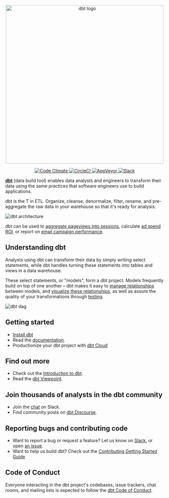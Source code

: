 <p align="center">
  <img src="https://raw.githubusercontent.com/fishtown-analytics/dbt/6c6649f9129d5d108aa3b0526f634cd8f3a9d1ed/etc/dbt-logo-full.svg" alt="dbt logo" width="500"/>
</p>
<p align="center">
  <a href="https://codeclimate.com/github/fishtown-analytics/dbt">
    <img src="https://codeclimate.com/github/fishtown-analytics/dbt/badges/gpa.svg" alt="Code Climate"/>
  </a>
  <a href="https://circleci.com/gh/fishtown-analytics/dbt/tree/master">
    <img src="https://circleci.com/gh/fishtown-analytics/dbt/tree/master.svg?style=svg"  alt="CircleCI" />
  </a>
  <a href="https://ci.appveyor.com/project/DrewBanin/dbt/branch/development">
    <img src="https://ci.appveyor.com/api/projects/status/v01rwd3q91jnwp9m/branch/development?svg=true" alt="AppVeyor" />
  </a>
  <a href="https://community.getdbt.com">
    <img src="https://community.getdbt.com/badge.svg" alt="Slack" />
  </a>
</p>

**[dbt](https://www.getdbt.com/)** (data build tool) enables data analysts and engineers to transform their data using the same practices that software engineers use to build applications.

dbt is the T in ETL. Organize, cleanse, denormalize, filter, rename, and pre-aggregate the raw data in your warehouse so that it's ready for analysis.

![dbt architecture](https://raw.githubusercontent.com/fishtown-analytics/dbt/6c6649f9129d5d108aa3b0526f634cd8f3a9d1ed/etc/dbt-arch.png)

dbt can be used to [aggregate pageviews into sessions](https://github.com/fishtown-analytics/snowplow), calculate [ad spend ROI](https://github.com/fishtown-analytics/facebook-ads), or report on [email campaign performance](https://github.com/fishtown-analytics/mailchimp).

## Understanding dbt

Analysts using dbt can transform their data by simply writing select statements, while dbt handles turning these statements into tables and views in a data warehouse.

These select statements, or "models", form a dbt project. Models frequently build on top of one another – dbt makes it easy to [manage relationships](https://docs.getdbt.com/docs/ref) between models, and [visualize these relationships](https://docs.getdbt.com/docs/documentation), as well as assure the quality of your transformations through [testing](https://docs.getdbt.com/docs/testing).

![dbt dag](https://raw.githubusercontent.com/fishtown-analytics/dbt/6c6649f9129d5d108aa3b0526f634cd8f3a9d1ed/etc/dbt-dag.png)

## Getting started

-   [Install dbt](https://docs.getdbt.com/docs/installation)
-   Read the [documentation](https://docs.getdbt.com/).
-   Productionize your dbt project with [dbt Cloud](https://www.getdbt.com)

## Find out more

-   Check out the [Introduction to dbt](https://docs.getdbt.com/docs/introduction/).
-   Read the [dbt Viewpoint](https://docs.getdbt.com/docs/about/viewpoint/).

## Join thousands of analysts in the dbt community

-   Join the [chat](http://community.getdbt.com/) on Slack.
-   Find community posts on [dbt Discourse](https://discourse.getdbt.com).

## Reporting bugs and contributing code

-   Want to report a bug or request a feature? Let us know on [Slack](http://community.getdbt.com/), or open [an issue](https://github.com/fishtown-analytics/dbt/issues/new).
-   Want to help us build dbt? Check out the [Contributing Getting Started Guide](https://github.com/fishtown-analytics/dbt/blob/HEAD/CONTRIBUTING.md)

## Code of Conduct

Everyone interacting in the dbt project's codebases, issue trackers, chat rooms, and mailing lists is expected to follow the [dbt Code of Conduct](https://community.getdbt.com/code-of-conduct).
